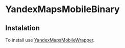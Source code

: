 # YandexMapsMobileBinary

## Instalation

To install use [YandexMapsMobileWrapper](https://github.com/evssar/YandexMapsMobileWrapper).
